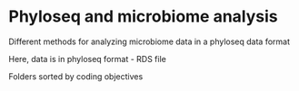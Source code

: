 # Phyloseq and microbiome analysis
Different methods for analyzing microbiome data in a phyloseq data format

Here, data is in phyloseq format - RDS file

Folders sorted by coding objectives
